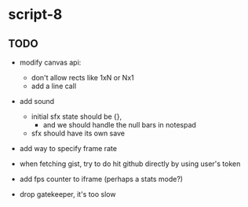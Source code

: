 # script-8

## TODO
- modify canvas api:
  - don't allow rects like 1xN or Nx1
  - add a line call

- add sound
  - initial sfx state should be {},
    - and we should handle the null bars in notespad
  - sfx should have its own save

- add way to specify frame rate
- when fetching gist, try to do hit github directly by using user's token
- add fps counter to iframe (perhaps a stats mode?)
- drop gatekeeper, it's too slow

